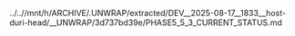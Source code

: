 ../..//mnt/h/ARCHIVE/.UNWRAP/extracted/DEV__2025-08-17__1833__host-duri-head/__UNWRAP/3d737bd39e/PHASE5_5_3_CURRENT_STATUS.md
